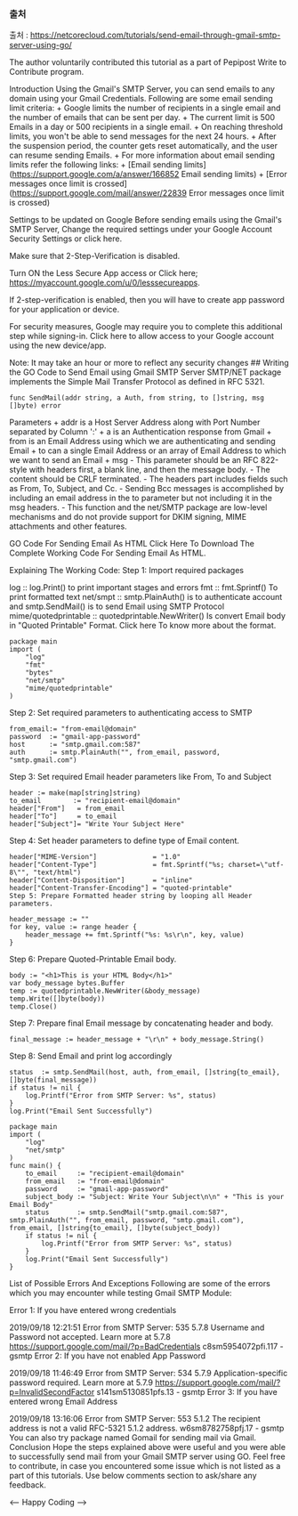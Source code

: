 ### 출처 

출처 : https://netcorecloud.com/tutorials/send-email-through-gmail-smtp-server-using-go/

The author voluntarily contributed this tutorial as a part of Pepipost Write to Contribute program.

Introduction
Using the Gmail\'s SMTP Server, you can send emails to any domain using your Gmail Credentials. Following are some email sending limit criteria: + Google limits the number of recipients in a single email and the number of emails that can be sent per day. + The current limit is 500 Emails in a day or 500 recipients in a single email. + On reaching threshold limits, you won\'t be able to send messages for the next 24 hours. + After the suspension period, the counter gets reset automatically, and the user can resume sending Emails. + For more information about email sending limits refer the following links: + [Email sending limits](https://support.google.com/a/answer/166852 Email sending limits) + [Error messages once limit is crossed](https://support.google.com/mail/answer/22839 Error messages once limit is crossed)

Settings to be updated on Google
Before sending emails using the Gmail\'s SMTP Server, Change the required settings under your Google Account Security Settings or click here.  

Make sure that 2-Step-Verification is disabled.  

Turn ON the Less Secure App access or Click here; https://myaccount.google.com/u/0/lesssecureapps.  

If 2-step-verification is enabled, then you will have to create app password for your application or device. 

For security measures, Google may require you to complete this additional step while signing-in. Click here to allow access to your Google account using the new device/app.  

Note: It may take an hour or more to reflect any security changes ## Writing the GO Code to Send Email using Gmail SMTP Server SMTP/NET package implements the Simple Mail Transfer Protocol as defined in RFC 5321.

`func SendMail(addr string, a Auth, from string, to []string, msg []byte) error`

Parameters + addr is a Host Server Address along with Port Number separated by Column \':\' + a is an Authentication response from Gmail + from is an Email Address using which we are authenticating and sending Email + to can a single Email Address or an array of Email Address to which we want to send an Email + msg - This parameter should be an RFC 822-style with headers first, a blank line, and then the message body. - The content should be CRLF terminated. - The headers part includes fields such as From, To, Subject, and Cc. - Sending Bcc messages is accomplished by including an email address in the to parameter but not including it in the msg headers. - This function and the net/SMTP package are low-level mechanisms and do not provide support for DKIM signing, MIME attachments and other features.

GO Code For Sending Email As HTML 
Click Here To Download The Complete Working Code For Sending Email As HTML. 

Explaining The Working Code: 
Step 1: Import required packages

log :: log.Print() to print important stages and errors
fmt :: fmt.Sprintf() To print formatted text
net/smpt :: smtp.PlainAuth() is to authenticate account and smtp.SendMail() is to send Email using SMTP Protocol
mime/quotedprintable :: quotedprintable.NewWriter() Is convert Email body in "Quoted Printable" Format. Click here To know more about the format.

```
package main
import (
    "log"
    "fmt"
    "bytes"
    "net/smtp"
    "mime/quotedprintable"
)
```

Step 2: Set required parameters to authenticating access to SMTP

```
from_email:= "from-email@domain"
password  := "gmail-app-password"
host      := "smtp.gmail.com:587"
auth      := smtp.PlainAuth("", from_email, password, "smtp.gmail.com")
```

Step 3: Set required Email header parameters like From, To and Subject

```
header := make(map[string]string)
to_email        := "recipient-email@domain"
header["From"]   = from_email
header["To"]     = to_email
header["Subject"]= "Write Your Subject Here"
```

Step 4: Set header parameters to define type of Email content.
```
header["MIME-Version"]              = "1.0"
header["Content-Type"]              = fmt.Sprintf("%s; charset=\"utf-8\"", "text/html")
header["Content-Disposition"]       = "inline"
header["Content-Transfer-Encoding"] = "quoted-printable"
Step 5: Prepare Formatted header string by looping all Header parameters.

header_message := ""
for key, value := range header {
    header_message += fmt.Sprintf("%s: %s\r\n", key, value)
}
```

Step 6: Prepare Quoted-Printable Email body.
```
body := "<h1>This is your HTML Body</h1>"
var body_message bytes.Buffer
temp := quotedprintable.NewWriter(&body_message)
temp.Write([]byte(body))
temp.Close()
```

Step 7: Prepare final Email message by concatenating header and body.
```
final_message := header_message + "\r\n" + body_message.String()
```

Step 8: Send Email and print log accordingly
```
status  := smtp.SendMail(host, auth, from_email, []string{to_email}, []byte(final_message))
if status != nil {
    log.Printf("Error from SMTP Server: %s", status)
}
log.Print("Email Sent Successfully")
```

```
package main
import (
    "log"
    "net/smtp"
)
func main() {
    to_email     := "recipient-email@domain"
    from_email   := "from-email@domain"
    password     := "gmail-app-password"
    subject_body := "Subject: Write Your Subject\n\n" + "This is your Email Body"
    status       := smtp.SendMail("smtp.gmail.com:587", smtp.PlainAuth("", from_email, password, "smtp.gmail.com"), from_email, []string{to_email}, []byte(subject_body))
    if status != nil {
        log.Printf("Error from SMTP Server: %s", status)
    }
    log.Print("Email Sent Successfully")
}
```

List of Possible Errors And Exceptions
Following are some of the errors which you may encounter while testing Gmail SMTP Module:

Error 1: If you have entered wrong credentials

2019/09/18 12:21:51 Error from SMTP Server: 535 5.7.8 Username and Password not accepted. Learn more at
5.7.8  https://support.google.com/mail/?p=BadCredentials c8sm5954072pfi.117 - gsmtp
Error 2: If you have not enabled App Password

2019/09/18 11:46:49 Error from SMTP Server: 534 5.7.9 Application-specific password required. Learn more at
5.7.9  https://support.google.com/mail/?p=InvalidSecondFactor s141sm5130851pfs.13 - gsmtp
Error 3: If you have entered wrong Email Address

2019/09/18 13:16:06 Error from SMTP Server: 553 5.1.2 The recipient address <recipient-email> is not a valid RFC-5321
5.1.2 address. w6sm8782758pfj.17 - gsmtp
You can also try package named Gomail for sending mail via Gmail.
Conclusion
Hope the steps explained above were useful and you were able to successfully send mail from your Gmail SMTP server using GO. Feel free to contribute, in case you encountered some issue which is not listed as a part of this tutorials. Use below comments section to ask/share any feedback.

<-- Happy Coding -->